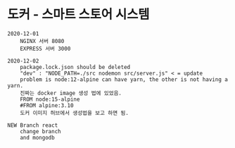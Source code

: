 # 도커 - 스마트 스토어 시스템

    2020-12-01
        NGINX 서버 8080
        EXPRESS 서버 3000

    2020-12-02
        package.lock.json should be deleted
        "dev" : "NODE_PATH=./src nodemon src/server.js" < = update
        problem is node:12-alpine can have yarn, the other is not having a yarn.
        진짜는 docker image 생성 법에 있었음.
        FROM node:15-alpine
        #FROM alpine:3.10
        도커 이미지 허브에서 생성법을 보고 하면 됨.

    NEW Branch react
        change branch
        and mongodb
        
